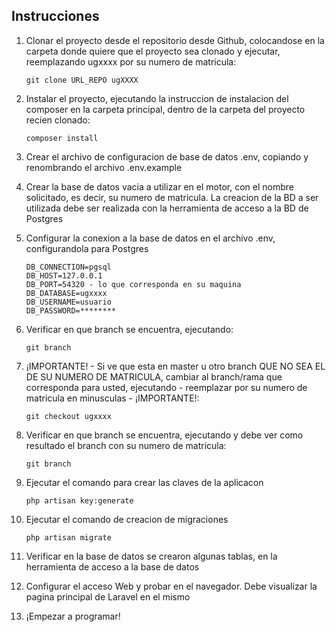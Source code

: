 ## Instrucciones

1. Clonar el proyecto desde el repositorio desde Github, colocandose en la carpeta donde quiere que el proyecto sea clonado y ejecutar, reemplazando ugxxxx por su numero de matricula:

    `git clone URL_REPO ugXXXX`

1. Instalar el proyecto, ejecutando la instruccion de instalacion del composer en la carpeta principal, dentro de la carpeta del proyecto recien clonado:

    `composer install`

1. Crear el archivo de configuracion de base de datos .env, copiando y renombrando el archivo .env.example
1. Crear la base de datos vacia a utilizar en el motor, con el nombre solicitado, es decir, su numero de matricula. La creacion de la BD a ser utilizada debe ser realizada con la herramienta de acceso a la BD de Postgres
1. Configurar la conexion a la base de datos en el archivo .env, configurandola para Postgres

    ```
    DB_CONNECTION=pgsql
    DB_HOST=127.0.0.1
    DB_PORT=54320 - lo que corresponda en su maquina
    DB_DATABASE=ugxxxx
    DB_USERNAME=usuario 
    DB_PASSWORD=********
    ```

1. Verificar en que branch se encuentra, ejecutando:

   `git branch`
     
1. ¡IMPORTANTE! - Si ve que esta en master u otro branch QUE NO SEA EL DE SU NUMERO DE MATRICULA, cambiar al branch/rama que corresponda para usted, ejecutando - reemplazar por su numero de matricula en minusculas - ¡IMPORTANTE!:

    `git checkout ugxxxx`

1. Verificar en que branch se encuentra, ejecutando y debe ver como resultado el branch con su numero de matricula:

   `git branch`
   
1. Ejecutar el comando para crear las claves de la aplicacon

    `php artisan key:generate`
    
1. Ejecutar el comando de creacion de migraciones

    `php artisan migrate`
 
1. Verificar en la base de datos se crearon algunas tablas, en la herramienta de acceso a la base de datos
1. Configurar el acceso Web y probar en el navegador. Debe visualizar la pagina principal de Laravel en el mismo
1. ¡Empezar a programar!

